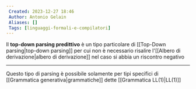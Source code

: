 ```yaml
---
 Created: 2023-12-27 18:46
 Author: Antonio Gelain
 Aliases: []
 Tags: [linguaggi-formali-e-compilatori]
---
```


Il **top-down parsing predittivo** è un tipo particolare di [[Top-Down parsing|top-down parsing]] per cui non è necessario risalire l'[[Albero di derivazione|albero di derivazione]] nel caso si abbia un riscontro negativo

---

Questo tipo di parsing è possibile solamente per tipi specifici di [[Grammatica generativa|grammatiche]] dette [[Grammatica LL(1)|LL(1)]]
